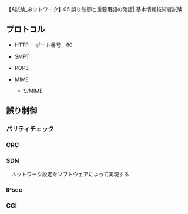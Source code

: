 【A試験_ネットワーク】05.誤り制御と重要用語の確認| 基本情報技術者試験

## プロトコル
+ HTTP 
 　ポート番号　80
+ SMPT
+ POP3


+ MIME
  + S/MIME

## 誤り制御
### パリティチェック
### CRC
### SDN
　ネットワーク設定をソフトウェアによって実現する
### IPsec 
### CGI